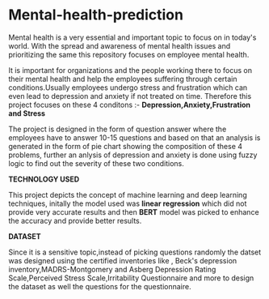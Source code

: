 # Mental-health-prediction
Mental health is a very essential and important topic to focus on in today's world. With the spread and awareness of mental health issues and prioritizing the same this repository focuses on employee mental health.

It is important for organizations and the people working there to focus on their mental health and help the employees suffering through certain conditions.Usually employees undergo stress and frustration which can even lead to depression and anxiety if not treated on time. Therefore this project focuses on these 4 conditons :- **Depression,Anxiety,Frustration and Stress**

The project is designed in the form of question answer where the employees have to answer 10-15 questions and based on that an analysis is generated in the form of pie chart showing the composition of these 4 problems, further an anlysis of depression and anxiety is done using fuzzy logic to find out the severity of these two conditions. 

**TECHNOLOGY USED**

This project depicts the concept of machine learning and deep learning techniques, initally the model used was **linear regression** which did not provide very accurate results and then **BERT** model was picked to enhance the accuracy and provide better results. 

**DATASET**

Since it is a sensitive topic,instead of picking questions randomly the datset was designed using the certified inventories like , Beck's depression inventory,MADRS-Montgomery and Asberg Depression Rating Scale,Perceived Stress Scale,Irritability Questionnaire and more to design the dataset as well the questions for the questionnaire.
